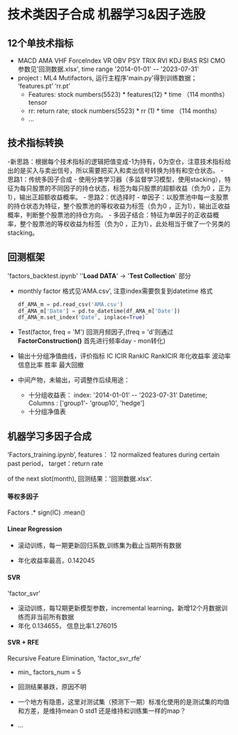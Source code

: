 # 技术类因子合成 机器学习&因子选股

## 12个单技术指标

  - MACD  AMA VHF ForceIndex VR OBV PSY TRIX RVI KDJ BIAS RSI CMO 参数见'回测数据.xlsx', time range  '2014-01-01'
    -- '2023-07-31'
  - project : ML4 Mutifactors, 运行主程序'main.py'得到训练数据； ‘features.pt’ ‘rr.pt’
    - Features: stock numbers(5523) * features(12) * time （114 months）tensor
    - rr: return rate; stock numbers(5523) * rr (1) * time （114 months）
 	- ...

## 技术指标转换
  -新思路：根据每个技术指标的逻辑把值变成-1为持有，0为空仓，注意技术指标给出的是买入与卖出信号，所以需要把买入和卖出信号转换为持有和空仓状态。
    - 思路1：传统多因子合成
      - 使用分类学习器（多监督学习模型，使用stacking），特征为每只股票的不同因子的持仓状态，标签为每只股票的超额收益（负为0 ，正为1），输出正超额收益概率。
    - 思路2：优选择时
      - 单因子：以股票池中每一支股票的持仓状态为特征，整个股票池的等权收益为标签（负为0 ，正为1），输出正收益概率，判断整个股票池的持仓方向。
      - 多因子结合：特征为单因子的正收益概率，整个股票池的等权收益为标签（负为0 ，正为1），此处相当于做了一个另类的stacking。




## 回测框架

'factors_backtest.ipynb'  ''**Load DATA**' -> '**Test Collection**' 部分

- monthly factor 格式见‘AMA.csv’, 注意index需要恢复到datetime 格式

  ```python
  df_AMA_m = pd.read_csv('AMA.csv')
  df_AMA_m['Date'] = pd.to_datetime(df_AMA_m['Date'])
  df_AMA_m.set_index('Date', inplace=True)
  ```

- Test(factor, freq = 'M') 回测月频因子,(freq = 'd'则通过 **FactorConstruction()** 首先进行频率day - mon转化)
- 输出十分组净值曲线，评价指标 IC	ICIR	RankIC	RankICIR	年化收益率	波动率	信息比率	胜率	最大回撤
- 中间产物，未输出，可调整作后续用途：
  - 十分组收益表： index: '2014-01-01' -- '2023-07-31' Datetime; Columns : ['group1'- 'group10', 'hedge']
  - 十分组净值表

## 机器学习多因子合成

‘Factors_training.ipynb’, features： 12 normalized features during certain past period， target：return rate

 of the next slot(month), 回测结果：'回测数据.xlsx'.

#### 等权多因子

Factors .\* sign(IC) .mean()

#### Linear Regression

- 滚动训练，每一期更新回归系数,训练集为截止当期所有数据

- 年化收益率最高，0.142045

#### SVR

'factor_svr'

- 滚动训练，每12期更新模型参数，incremental learning，新增12个月数据训练而非当前所有数据
- 年化 0.134655， 信息比率1.276015

#### SVR + RFE

Recursive Feature Elimination, 'factor_svr_rfe‘

- min_ factors_num = 5
- 回测结果暴跌，原因不明

- 一个地方有隐患，这里对测试集（预测下一期）标准化使用的是测试集的均值和方差，是维持mean 0 std1 还是维持和训练集一样的map？
- ...
